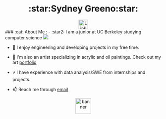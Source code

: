 ### 
<h1 align="center">:star:Sydney Greeno:star:</h1>


<div id="badges" align="center">
  <a href="https://www.linkedin.com/in/sydney-greeno-6186421b2/">
    <img src="https://img.shields.io/badge/LinkedIn-blue?style=for-the-badge&logo=linkedin&logoColor=white" alt="LinkedIn Badge" height="30"/>
  </a>
</div>
### :cat: About Me :
- :star2: I am a junior at UC Berkeley studying computer science <img src="https://media.giphy.com/media/WUlplcMpOCEmTGBtBW/giphy.gif" size="50px">

- :memo: I enjoy engineering and developing projects in my free time.

- :art: I'm also an artist specializing in acrylic and oil paintings. Check out my art [portfolio](https://www.instagram.com/syd_ney_art_ist/)

- :zap: I have experience with data analysis/SWE from internships and projects.

- :mailbox: Reach me through [email](sydneygreeno@berkeley.edu)

<div id="header" align="center">
  <a href="https://github.com/sydneygreeno/sydneygreeno/blob/main/backg%20copy.gif">
    <img src="https://github.com/sydneygreeno/sydneygreeno/blob/main/backg%20copy.gif" alt="banner" height="50"/>
  </a>
</div>

<!--
**sydneygreeno/sydneygreeno** is a ✨ _special_ ✨ repository because its `README.md` (this file) appears on your GitHub profile.
